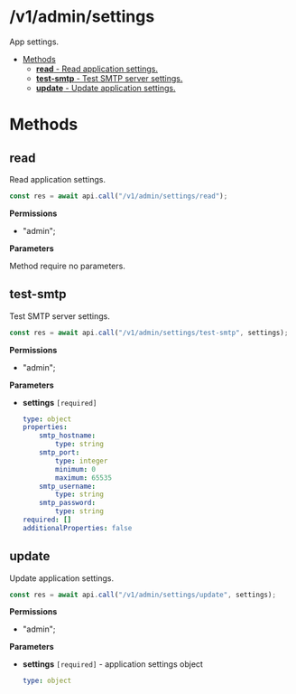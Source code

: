 # /v1/admin/settings

App settings.

-   [Methods](#methods)
    -   [**read** - Read application settings.](#read)
    -   [**test-smtp** - Test SMTP server settings.](#test-smtp)
    -   [**update** - Update application settings.](#update)

<a id="methods"></a>

# Methods

<a id="read"></a>

## read

Read application settings.

```js
const res = await api.call("/v1/admin/settings/read");
```

**Permissions**

-   "admin";

**Parameters**

Method require no parameters.

<a id="test-smtp"></a>

## test-smtp

Test SMTP server settings.

```js
const res = await api.call("/v1/admin/settings/test-smtp", settings);
```

**Permissions**

-   "admin";

**Parameters**

-   **settings** `[required]`

    ```yaml
    type: object
    properties:
        smtp_hostname:
            type: string
        smtp_port:
            type: integer
            minimum: 0
            maximum: 65535
        smtp_username:
            type: string
        smtp_password:
            type: string
    required: []
    additionalProperties: false
    ```

<a id="update"></a>

## update

Update application settings.

```js
const res = await api.call("/v1/admin/settings/update", settings);
```

**Permissions**

-   "admin";

**Parameters**

-   **settings** `[required]` - application settings object

    ```yaml
    type: object
    ```
